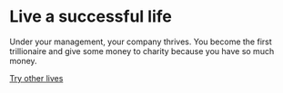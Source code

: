 # Live a successful life
Under your management, your company thrives. You become the first trillionaire and give some money to charity because you have so much money.

[Try other lives](../home.md)
